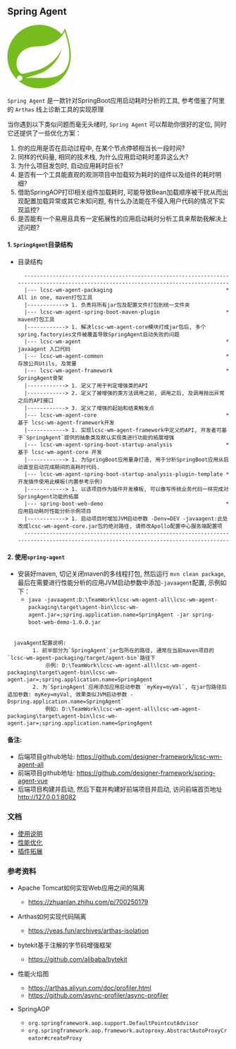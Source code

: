 ## Spring Agent

![SpringAgent](docs/images/Agent.png)

`Spring Agent` 是一款针对SpringBoot应用启动耗时分析的工具, 参考借鉴了阿里的 `Arthas` 线上诊断工具的实现原理

当你遇到以下类似问题而毫无头绪时, `Spring Agent` 可以帮助你很好的定位, 同时它还提供了一些优化方案：

1. 你的应用是否在启动过程中, 在某个节点停顿相当长一段时间?
2. 同样的代码量, 相同的技术栈, 为什么应用启动耗时差异这么大?
3. 为什么项目发包时, 启动应用耗时巨长?
4. 是否有一个工具能直观的观测项目中加载较为耗时的组件以及组件的耗时明细?
5. 借助SpringAOP打印相关组件加载耗时, 可能导致Bean加载顺序被干扰从而出现配置加载异常或其它未知问题,
   有什么办法能在不侵入用户代码的情况下实现监控?
6. 是否能有一个易用且具有一定拓展性的应用启动耗时分析工具来帮助我解决上述问题?

#### 1. `SpringAgent`目录结构

* 目录结构

        ------------------------------------------------------------------------------------------------------------------------------------
        |--- lcsc-wm-agent-packaging                                    * All in one, maven打包工具
        |------------> 1. 负责将所有jar包及配置文件打包到统一文件夹
        |--- lcsc-wm-agent-spring-boot-maven-plugin                     * maven打包工具
        |------------> 1. 解决lcsc-wm-agent-core模块打成jar包后, 多个spring.factoryies文件被覆盖导致SpringAgent启动失败的问题
        |--- lcsc-wm-agent                                              * javaagent 入口代码
        |--- lcsc-wm-agent-common                                       * 存放公共Utils, 及常量
        |--- lcsc-wm-agent-framework                                    * SpringAgent骨架
        |------------> 1. 定义了用于判定增强类的API 
        |------------> 2. 定义了被增强的类方法调用之前, 调用之后, 及调用抛出异常之后的API接口
        |------------> 3. 定义了增强的起始和结束触发点
        |--- lcsc-wm-agent-core                                         * 基于 lcsc-wm-agent-framework开发
        |------------> 1. 实现lcsc-wm-agent-framework中定义的API, 开发者可基于`SpringAgent`提供的抽象类及默认实现类进行功能的拓展增强
        |--- lcsc-wm-agent-spring-boot-startup-analysis                 * 基于 lcsc-wm-agent-core 开发
        |------------> 1. 为SpringBoot应用量身打造, 用于分析SpringBoot应用从启动直至启动完成期间的高耗时代码. 
        |--- lcsc-wm-agent-spring-boot-startup-analysis-plugin-template * 开发插件使用此模板(内置参考示例)
        |------------> 1. 以该项目作为插件开发模板, 可以像写传统业务代码一样完成对SpringAgent功能的拓展
        |--- spring-boot-web-demo                                       * 应用启动耗时性能分析示例项目
        |------------> 1. 启动项目时增加JVM启动参数 -Denv=DEV -javaagent:此处改成lcsc-wm-agent-core.jar包的绝对路径, 请修改Apollo配置中心服务端配置项
        ------------------------------------------------------------------------------------------------------------------------------------

#### 2. 使用`spring-agent`

* 安装好maven, 切记关闭maven的多线程打包, 然后运行 `mvn clean package`,
  最后在需要进行性能分析的应用JVM启动参数中添加`-javaagent`配置, 示例如下：
    * `java -javaagent:D:\TeamWork\lcsc-wm-agent-all\lcsc-wm-agent-packaging\target\agent-bin\lcsc-wm-agent.jar=;spring.application.name=SpringAgent -jar spring-boot-web-demo-1.0.0.jar`

```
    
  javaAgent配置说明:
        1. 前半部分为`SpringAgent`jar包所在的路径, 通常在当前maven项目的`lcsc-wm-agent-packaging/target/agent-bin`路径下  
            示例: D:\TeamWork\lcsc-wm-agent-all\lcsc-wm-agent-packaging\target\agent-bin\lcsc-wm-agent.jar=;spring.application.name=SpringAgent
        2. 为`SpringAgent`应用添加应用启动参数 `myKey=myVal`, 在jar包路径后追加参数: myKey=myVal, 效果类似JVM启动参数 -Dspring.application.name=SpringAgent`
            例如: D:\TeamWork\lcsc-wm-agent-all\lcsc-wm-agent-packaging\target\agent-bin\lcsc-wm-agent.jar=;spring.application.name=SpringAgent
```

#### 备注:

* 后端项目github地址: https://github.com/designer-framework/lcsc-wm-agent-all
* 前端项目github地址: https://github.com/designer-framework/spring-agent-vue
* 后端项目构建并启动, 然后下载并构建好前端项目并启动, 访问前端首页地址 http://127.0.0.1:8082

### 文档

* [使用说明](docs/README_usage.md)
* [性能优化](docs/README_turbo.md)
* [插件拓展](docs/README_extension.md)

### 参考资料

* Apache Tomcat如何实现Web应用之间的隔离
    - https://zhuanlan.zhihu.com/p/700250179

* Arthas如何实现代码隔离
    - https://yeas.fun/archives/arthas-isolation

* bytekit基于注解的字节码增强框架
    - https://github.com/alibaba/bytekit

* 性能火焰图
    - https://arthas.aliyun.com/doc/profiler.html
    - https://github.com/async-profiler/async-profiler

* SpringAOP
    - ```org.springframework.aop.support.DefaultPointcutAdvisor```
    - ```org.springframework.aop.framework.autoproxy.AbstractAutoProxyCreator#createProxy```
